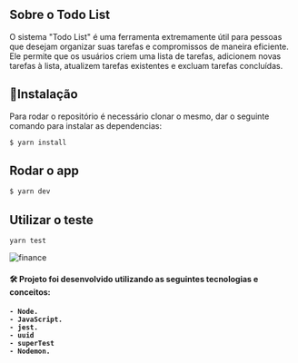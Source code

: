 
## Sobre o Todo List

O sistema "Todo List" é uma ferramenta extremamente útil para pessoas que desejam organizar suas tarefas e compromissos de maneira eficiente. Ele permite que os usuários criem uma lista de tarefas, adicionem novas tarefas à lista, atualizem tarefas existentes e excluam tarefas concluídas.
<br>


## :rocket:Instalação
Para rodar o repositório é necessário clonar o mesmo, dar o seguinte comando para instalar as dependencias:

```bash
$ yarn install
```

## Rodar o app

```bash
$ yarn dev
```
## Utilizar o teste

```
yarn test
```


![finance](https://user-images.githubusercontent.com/88260644/209712775-9ae03deb-95d4-46f7-9037-5b759fd18b88.gif)


<h4> 🛠 Projeto foi desenvolvido utilizando as seguintes tecnologias e conceitos: <h4>

    - Node.
    - JavaScript.
    - jest.
    - uuid
    - superTest
    - Nodemon.


